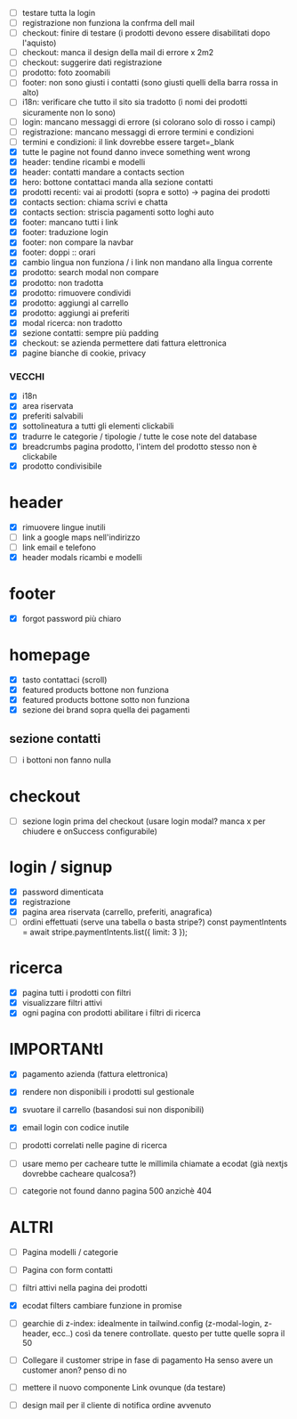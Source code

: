 - [ ] testare tutta la login
- [ ] registrazione non funziona la confrma dell mail
- [ ] checkout: finire di testare (i prodotti devono essere disabilitati dopo l'aquisto)
- [ ] checkout: manca il design della mail di errore x 2m2
- [ ] checkout: suggerire dati registrazione
- [ ] prodotto: foto zoomabili
- [ ] footer: non sono giusti i contatti (sono giusti quelli della barra rossa in alto)
- [ ] i18n: verificare che tutto il sito sia tradotto (i nomi dei prodotti sicuramente non lo sono)
- [ ] login: mancano messaggi di errore (si colorano solo di rosso i campi)
- [ ] registrazione: mancano messaggi di errore termini e condizioni
- [ ] termini e condizioni: il link dovrebbe essere target=_blank
- [x] tutte le pagine not found danno invece something went wrong
- [x] header: tendine ricambi e modelli
- [x] header: contatti mandare a contacts section
- [x] hero: bottone contattaci manda alla sezione contatti
- [x] prodotti recenti: vai ai prodotti (sopra e sotto) -> pagina dei prodotti
- [x] contacts section: chiama scrivi e chatta
- [x] contacts section: striscia pagamenti sotto loghi auto
- [x] footer: mancano tutti i link
- [x] footer: traduzione login
- [x] footer: non compare la navbar
- [x] footer: doppi :: orari
- [x] cambio lingua non funziona / i link non mandano alla lingua corrente
- [x] prodotto: search modal non compare
- [x] prodotto: non tradotta
- [x] prodotto: rimuovere condividi
- [x] prodotto: aggiungi al carrello
- [x] prodotto: aggiungi ai preferiti
- [x] modal ricerca: non tradotto
- [x] sezione contatti: sempre più padding
- [x] checkout: se azienda permettere dati fattura elettronica
- [x] pagine bianche di cookie, privacy

### VECCHI

- [x] i18n
- [x] area riservata
- [x] preferiti salvabili
- [x] sottolineatura a tutti gli elementi clickabili
- [x] tradurre le categorie / tipologie / tutte le cose note del database
- [x] breadcrumbs pagina prodotto, l'intem del prodotto stesso non è clickabile
- [x] prodotto condivisibile

# header

- [x] rimuovere lingue inutili
- [ ] link a google maps nell'indirizzo
- [ ] link email e telefono
- [x] header modals ricambi e modelli

# footer

- [x] forgot password più chiaro

# homepage

- [x] tasto contattaci (scroll)
- [x] featured products bottone non funziona
- [x] featured products bottone sotto non funziona
- [x] sezione dei brand sopra quella dei pagamenti

## sezione contatti

- [ ] i bottoni non fanno nulla

# checkout

- [ ] sezione login prima del checkout
      (usare login modal? manca x per chiudere e onSuccess configurabile)

# login / signup

- [x] password dimenticata
- [x] registrazione
- [x] pagina area riservata (carrello, preferiti, anagrafica)
- [ ] ordini effettuati (serve una tabella o basta stripe?)
      const paymentIntents = await stripe.paymentIntents.list({ limit: 3 });

# ricerca

- [x] pagina tutti i prodotti con filtri
- [x] visualizzare filtri attivi
- [x] ogni pagina con prodotti abilitare i filtri di ricerca

# IMPORTANtI

- [x] pagamento azienda (fattura elettronica)
- [x] rendere non disponibili i prodotti sul gestionale
- [x] svuotare il carrello (basandosi sui non disponibili)
- [x] email login con codice inutile

- [ ] prodotti correlati nelle pagine di ricerca

- [ ] usare memo per cacheare tutte le millimila chiamate a ecodat
      (già nextjs dovrebbe cacheare qualcosa?)

- [ ] categorie not found danno pagina 500 anzichè 404

# ALTRI

- [ ] Pagina modelli / categorie
- [ ] Pagina con form contatti
- [ ] filtri attivi nella pagina dei prodotti
- [x] ecodat filters cambiare funzione in promise
- [ ] gearchie di z-index: idealmente in tailwind.config (z-modal-login, z-header, ecc..) così da tenere controllate. questo per tutte quelle sopra il 50

- [ ] Collegare il customer stripe in fase di pagamento
      Ha senso avere un customer anon? penso di no

- [ ] mettere il nuovo componente Link ovunque (da testare)

- [ ] design mail per il cliente di notifica ordine avvenuto
